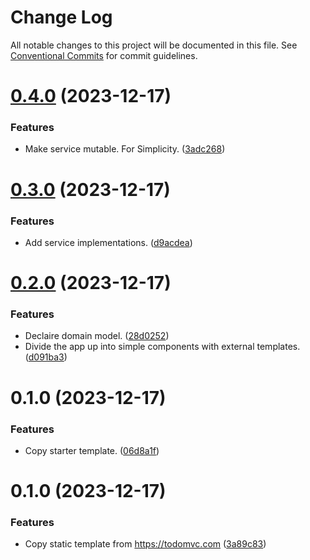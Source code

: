 # Change Log

All notable changes to this project will be documented in this file.
See [Conventional Commits](https://conventionalcommits.org) for commit guidelines.

# [0.4.0](https://github.com/lean-ng/training/compare/todomvc@0.3.0...todomvc@0.4.0) (2023-12-17)

### Features

- Make service mutable. For Simplicity. ([3adc268](https://github.com/lean-ng/training/commit/3adc268e05bab36e90211ab9611c08b1ea8f5ac6))

# [0.3.0](https://github.com/lean-ng/training/compare/todomvc@0.2.0...todomvc@0.3.0) (2023-12-17)

### Features

- Add service implementations. ([d9acdea](https://github.com/lean-ng/training/commit/d9acdea7b789984ef82dcaced77fd370e48fa6ce))

# [0.2.0](https://github.com/lean-ng/training/compare/todomvc@0.1.0...todomvc@0.2.0) (2023-12-17)

### Features

- Declaire domain model. ([28d0252](https://github.com/lean-ng/training/commit/28d025238d7fdc96bd9710d7c74d58f7d8f0ffbe))
- Divide the app up into simple components with external templates. ([d091ba3](https://github.com/lean-ng/training/commit/d091ba3d34219b1171d68513fa0bcf57e2ad7769))

# 0.1.0 (2023-12-17)

### Features

- Copy starter template. ([06d8a1f](https://github.com/lean-ng/training/commit/06d8a1f001bb1089198386e1349a0044ec26c5ae))

# 0.1.0 (2023-12-17)

### Features

- Copy static template from https://todomvc.com ([3a89c83](https://github.com/lean-ng/training/commit/3a89c831b751947100ba044d6a5802a3087b088d))

